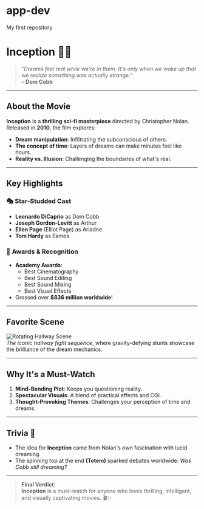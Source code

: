 # app-dev
My first repository
# **Inception** 🌌🎥  

> *"Dreams feel real while we're in them. It's only when we wake up that we realize something was actually strange."*  
> – **Dom Cobb**

---

## **About the Movie**  
**Inception** is a **thrilling sci-fi masterpiece** directed by Christopher Nolan. Released in **2010**, the film explores:  

- **Dream manipulation**: Infiltrating the subconscious of others.  
- **The concept of time**: Layers of dreams can make minutes feel like hours.  
- **Reality vs. Illusion**: Challenging the boundaries of what's real.  

---

## **Key Highlights**  

### 🎭 **Star-Studded Cast**  
- **Leonardo DiCaprio** as Dom Cobb  
- **Joseph Gordon-Levitt** as Arthur  
- **Ellen Page** (Elliot Page) as Ariadne  
- **Tom Hardy** as Eames  

### 🌟 **Awards & Recognition**  
- **Academy Awards**:  
  - Best Cinematography  
  - Best Sound Editing  
  - Best Sound Mixing  
  - Best Visual Effects  
- Grossed over **$836 million worldwide**!  

---

## **Favorite Scene**  

![Rotating Hallway Scene](https://example.com/rotating-hallway.jpg)  
*The iconic hallway fight sequence*, where gravity-defying stunts showcase the brilliance of the dream mechanics.  

---

## **Why It's a Must-Watch**  
1. **Mind-Bending Plot**: Keeps you questioning reality.  
2. **Spectacular Visuals**: A blend of practical effects and CGI.  
3. **Thought-Provoking Themes**: Challenges your perception of time and dreams.  

---

## **Trivia** 🧠  
- The idea for **Inception** came from Nolan's own fascination with lucid dreaming.  
- The spinning top at the end **(Totem)** sparked debates worldwide: *Was Cobb still dreaming?*  

---

> **Final Verdict**:  
> **Inception** is a must-watch for anyone who loves thrilling, intelligent, and visually captivating movies. 🎬✨  
